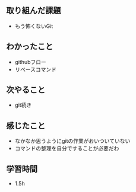 ## 取り組んだ課題
- もう怖くないGit

## わかったこと
- githubフロー
- リベースコマンド

## 次やること
- git続き

## 感じたこと
- なかなか思うようにgitの作業がおいついていない
- コマンドの整理を自分ですることが必要だわ

## 学習時間
- 1.5h

